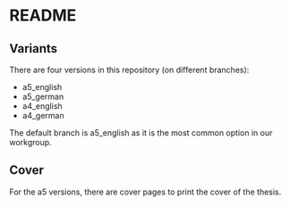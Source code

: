 # README

## Variants
There are four versions in this repository (on different branches):
- a5_english
- a5_german
- a4_english
- a4_german

The default branch is a5_english as it is the most common option in our workgroup.

## Cover
For the a5 versions, there are cover pages to print the cover of the thesis.